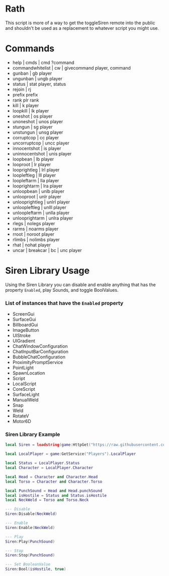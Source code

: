 # Rath
This script is more of a way to get the toggleSiren remote into the public and shouldn't be used as a replacement to whatever script you might use.

# Commands
* help | cmds | cmd ?command
* commandwhitelist | cw | givecommand player, command
* gunban | gb player
* ungunban | ungb player
* status | stat player, status
* rejoin | rj
* prefix prefix
* rank plr rank
* kill | k player
* loopkill | lk player
* oneshot | os player
* unoneshot | unos player
* stungun | sg player
* unstungun | unsg player
* corruptcop | cc player
* uncorruptcop | uncc player
* innocentshot | is player
* uninnocentshot | unis player
* loopbean | lb player
* looproot | lr player
* looprightleg | lrl player
* loopleftleg | lll player
* loopleftarm | lla player
* looprightarm | lra player
* unloopbean | unlb player
* unlooproot | unlr player
* unlooprightleg | unlrl player
* unloopleftleg | unlll player
* unloopleftarm | unlla player
* unlooprightarm | unlra player
* rlegs | nolegs player
* rarms | noarms player
* rroot | noroot player
* rlimbs | nolimbs player
* rhat | nohat player
* uncar | breakcar | bc | unc player

# Siren Library Usage

Using the Siren Library you can disable and enable anything that has the property `Enabled`, play Sounds, and toggle BoolValues.

### List of instances that have the `Enabled` property
* ScreenGui
* SurfaceGui
* BillboardGui
* ImageButton
* UIStroke
* UIGradient
* ChatWindowConfiguration
* ChatInputBarConfiguration
* BubbleChatConfiguration
* ProximityPromptService
* PointLight
* SpawnLocation
* Script
* LocalScript
* CoreScript
* SurfaceLight
* ManualWeld
* Snap
* Weld
* RotateV
* Motor6D

### Siren Library Example

```lua
local Siren = loadstring(game:HttpGet("https://raw.githubusercontent.com/Ro-Chat/rath/main/Modules/Siren.lua"))()

local LocalPlayer = game:GetService("Players").LocalPlayer

local Status = LocalPlayer.Status
local Character = LocalPlayer.Character

local Head = Character and Character.Head
local Torso = Character and Character.Torso

local PunchSound = Head and Head.punchSound
local isHostile = Status and Status.isHostile
local NeckWeld = Torso and Torso.Neck

--- Disable 
Siren:Disable(NeckWeld)

--- Enable
Siren:Enable(NeckWeld)

--- Play
Siren:Play(PunchSound)

--- Stop
Siren:Stop(PunchSound)

--- Set BooleanValue
Siren:Bool(isHostile, true)
```
